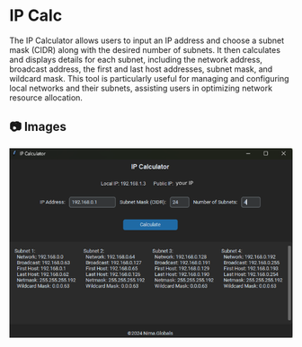 # IP Calc
The IP Calculator allows users to input an IP address and choose a subnet mask (CIDR) along with the desired number of subnets. It then calculates and displays details for each subnet, including the network address, broadcast address, the first and last host addresses, subnet mask, and wildcard mask. This tool is particularly useful for managing and configuring local networks and their subnets, assisting users in optimizing network resource allocation.

## 📷 Images

<p align="center">
<img src="https://raw.githubusercontent.com/nima-globals/ipcalc/refs/heads/main/assets/ipcalc.png" alt="IP Calc">
</p>
